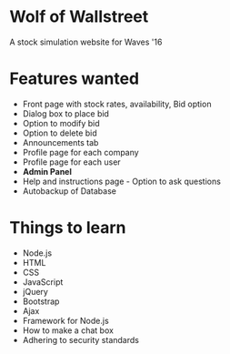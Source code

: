 # Wolf of Wallstreet

A stock simulation website for Waves '16


# Features wanted

* Front page with stock rates, availability, Bid option
* Dialog box to place bid
* Option to modify bid
* Option to delete bid
* Announcements tab
* Profile page for each company
* Profile page for each user
* **Admin Panel**
* Help and instructions page - Option to ask questions
* Autobackup of Database


# Things to learn

* Node.js
* HTML
* CSS
* JavaScript
* jQuery
* Bootstrap
* Ajax
* Framework for Node.js
* How to make a chat box
* Adhering to security standards
